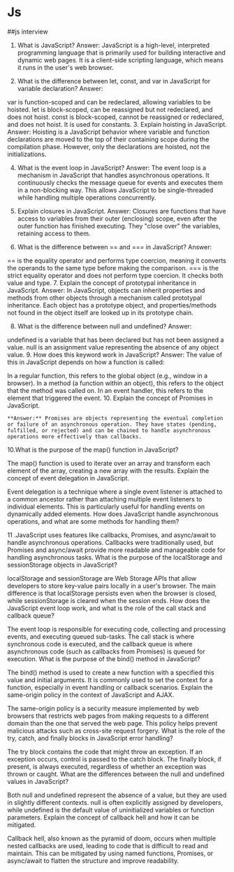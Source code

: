 # Js

##js interview

1. What is JavaScript?
Answer: JavaScript is a high-level, interpreted programming language that is primarily used for building interactive and dynamic web pages. It is a client-side scripting language, which means it runs in the user's web browser.

2. What is the difference between let, const, and var in JavaScript for variable declaration?
Answer:

var is function-scoped and can be redeclared, allowing variables to be hoisted.
let is block-scoped, can be reassigned but not redeclared, and does not hoist.
const is block-scoped, cannot be reassigned or redeclared, and does not hoist. It is used for constants.
3. Explain hoisting in JavaScript.
Answer: Hoisting is a JavaScript behavior where variable and function declarations are moved to the top of their containing scope during the compilation phase. However, only the declarations are hoisted, not the initializations.

4. What is the event loop in JavaScript?
Answer: The event loop is a mechanism in JavaScript that handles asynchronous operations. It continuously checks the message queue for events and executes them in a non-blocking way. This allows JavaScript to be single-threaded while handling multiple operations concurrently.

5. Explain closures in JavaScript.
Answer: Closures are functions that have access to variables from their outer (enclosing) scope, even after the outer function has finished executing. They "close over" the variables, retaining access to them.

6. What is the difference between == and === in JavaScript?
Answer:

== is the equality operator and performs type coercion, meaning it converts the operands to the same type before making the comparison.
=== is the strict equality operator and does not perform type coercion. It checks both value and type.
7. Explain the concept of prototypal inheritance in JavaScript.
Answer: In JavaScript, objects can inherit properties and methods from other objects through a mechanism called prototypal inheritance. Each object has a prototype object, and properties/methods not found in the object itself are looked up in its prototype chain.

8. What is the difference between null and undefined?
Answer:

undefined is a variable that has been declared but has not been assigned a value.
null is an assignment value representing the absence of any object value.
9. How does this keyword work in JavaScript?
Answer: The value of this in JavaScript depends on how a function is called:

In a regular function, this refers to the global object (e.g., window in a browser).
In a method (a function within an object), this refers to the object that the method was called on.
In an event handler, this refers to the element that triggered the event.
10. Explain the concept of Promises in JavaScript.


```
**Answer:** Promises are objects representing the eventual completion or failure of an asynchronous operation. They have states (pending, fulfilled, or rejected) and can be chained to handle asynchronous operations more effectively than callbacks.

```

10.What is the purpose of the map() function in JavaScript?

The map() function is used to iterate over an array and transform each element of the array, creating a new array with the results.
Explain the concept of event delegation in JavaScript.

Event delegation is a technique where a single event listener is attached to a common ancestor rather than attaching multiple event listeners to individual elements. This is particularly useful for handling events on dynamically added elements.
How does JavaScript handle asynchronous operations, and what are some methods for handling them?

11 .JavaScript uses features like callbacks, Promises, and async/await to handle asynchronous operations. Callbacks were traditionally used, but Promises and async/await provide more readable and manageable code for handling asynchronous tasks.
What is the purpose of the localStorage and sessionStorage objects in JavaScript?

localStorage and sessionStorage are Web Storage APIs that allow developers to store key-value pairs locally in a user's browser. The main difference is that localStorage persists even when the browser is closed, while sessionStorage is cleared when the session ends.
How does the JavaScript event loop work, and what is the role of the call stack and callback queue?

The event loop is responsible for executing code, collecting and processing events, and executing queued sub-tasks. The call stack is where synchronous code is executed, and the callback queue is where asynchronous code (such as callbacks from Promises) is queued for execution.
What is the purpose of the bind() method in JavaScript?

The bind() method is used to create a new function with a specified this value and initial arguments. It is commonly used to set the context for a function, especially in event handling or callback scenarios.
Explain the same-origin policy in the context of JavaScript and AJAX.

The same-origin policy is a security measure implemented by web browsers that restricts web pages from making requests to a different domain than the one that served the web page. This policy helps prevent malicious attacks such as cross-site request forgery.
What is the role of the try, catch, and finally blocks in JavaScript error handling?

The try block contains the code that might throw an exception. If an exception occurs, control is passed to the catch block. The finally block, if present, is always executed, regardless of whether an exception was thrown or caught.
What are the differences between the null and undefined values in JavaScript?

Both null and undefined represent the absence of a value, but they are used in slightly different contexts. null is often explicitly assigned by developers, while undefined is the default value of uninitialized variables or function parameters.
Explain the concept of callback hell and how it can be mitigated.

Callback hell, also known as the pyramid of doom, occurs when multiple nested callbacks are used, leading to code that is difficult to read and maintain. This can be mitigated by using named functions, Promises, or async/await to flatten the structure and improve readability.


